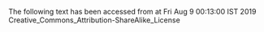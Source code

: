The following text has been accessed from at Fri Aug 9 00:13:00 IST 2019
Creative_Commons_Attribution-ShareAlike_License
